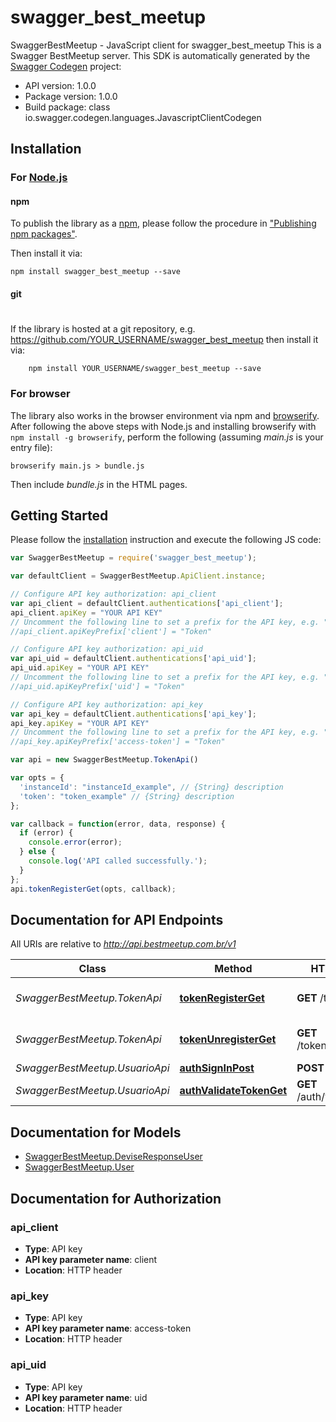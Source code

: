 # swagger_best_meetup

SwaggerBestMeetup - JavaScript client for swagger_best_meetup
This is a Swagger BestMeetup server.
This SDK is automatically generated by the [Swagger Codegen](https://github.com/swagger-api/swagger-codegen) project:

- API version: 1.0.0
- Package version: 1.0.0
- Build package: class io.swagger.codegen.languages.JavascriptClientCodegen

## Installation

### For [Node.js](https://nodejs.org/)

#### npm

To publish the library as a [npm](https://www.npmjs.com/),
please follow the procedure in ["Publishing npm packages"](https://docs.npmjs.com/getting-started/publishing-npm-packages).

Then install it via:

```shell
npm install swagger_best_meetup --save
```

#### git
#
If the library is hosted at a git repository, e.g.
https://github.com/YOUR_USERNAME/swagger_best_meetup
then install it via:

```shell
    npm install YOUR_USERNAME/swagger_best_meetup --save
```

### For browser

The library also works in the browser environment via npm and [browserify](http://browserify.org/). After following
the above steps with Node.js and installing browserify with `npm install -g browserify`,
perform the following (assuming *main.js* is your entry file):

```shell
browserify main.js > bundle.js
```

Then include *bundle.js* in the HTML pages.

## Getting Started

Please follow the [installation](#installation) instruction and execute the following JS code:

```javascript
var SwaggerBestMeetup = require('swagger_best_meetup');

var defaultClient = SwaggerBestMeetup.ApiClient.instance;

// Configure API key authorization: api_client
var api_client = defaultClient.authentications['api_client'];
api_client.apiKey = "YOUR API KEY"
// Uncomment the following line to set a prefix for the API key, e.g. "Token" (defaults to null)
//api_client.apiKeyPrefix['client'] = "Token"

// Configure API key authorization: api_uid
var api_uid = defaultClient.authentications['api_uid'];
api_uid.apiKey = "YOUR API KEY"
// Uncomment the following line to set a prefix for the API key, e.g. "Token" (defaults to null)
//api_uid.apiKeyPrefix['uid'] = "Token"

// Configure API key authorization: api_key
var api_key = defaultClient.authentications['api_key'];
api_key.apiKey = "YOUR API KEY"
// Uncomment the following line to set a prefix for the API key, e.g. "Token" (defaults to null)
//api_key.apiKeyPrefix['access-token'] = "Token"

var api = new SwaggerBestMeetup.TokenApi()

var opts = { 
  'instanceId': "instanceId_example", // {String} description
  'token': "token_example" // {String} description
};

var callback = function(error, data, response) {
  if (error) {
    console.error(error);
  } else {
    console.log('API called successfully.');
  }
};
api.tokenRegisterGet(opts, callback);

```

## Documentation for API Endpoints

All URIs are relative to *http://api.bestmeetup.com.br/v1*

Class | Method | HTTP request | Description
------------ | ------------- | ------------- | -------------
*SwaggerBestMeetup.TokenApi* | [**tokenRegisterGet**](docs/TokenApi.md#tokenRegisterGet) | **GET** /token/register | Register Token of User
*SwaggerBestMeetup.TokenApi* | [**tokenUnregisterGet**](docs/TokenApi.md#tokenUnregisterGet) | **GET** /token/unregister | Unregister Token of User
*SwaggerBestMeetup.UsuarioApi* | [**authSignInPost**](docs/UsuarioApi.md#authSignInPost) | **POST** /auth/sign_in | Login
*SwaggerBestMeetup.UsuarioApi* | [**authValidateTokenGet**](docs/UsuarioApi.md#authValidateTokenGet) | **GET** /auth/validate_token | Validate Token


## Documentation for Models

 - [SwaggerBestMeetup.DeviseResponseUser](docs/DeviseResponseUser.md)
 - [SwaggerBestMeetup.User](docs/User.md)


## Documentation for Authorization


### api_client

- **Type**: API key
- **API key parameter name**: client
- **Location**: HTTP header

### api_key

- **Type**: API key
- **API key parameter name**: access-token
- **Location**: HTTP header

### api_uid

- **Type**: API key
- **API key parameter name**: uid
- **Location**: HTTP header

